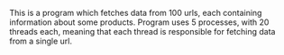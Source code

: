 This is a program which fetches data from 100 urls, each containing information about some products. Program uses 5 processes, with 20 threads each, meaning that each thread is responsible for fetching data from a single url.  

